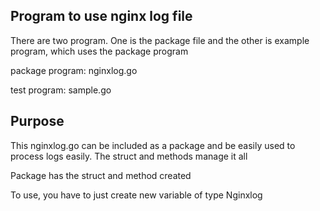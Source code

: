 ## Program to use nginx log file

There are two program. One is the package file and the other is example program, which uses the package program

package program: nginxlog.go

test program: sample.go


## Purpose

This nginxlog.go can be included as a package and be easily used to process logs easily. The struct and methods manage it all

Package has the struct and method created

To use, you have to just create new variable of type Nginxlog
